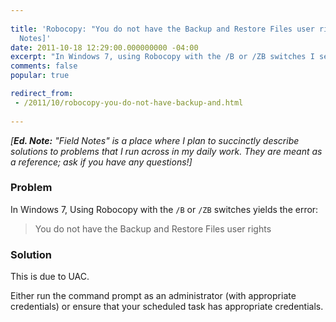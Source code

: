 ```yaml
---
 
title: 'Robocopy: "You do not have the Backup and Restore Files user rights" [Field
  Notes]'
date: 2011-10-18 12:29:00.000000000 -04:00
excerpt: "In Windows 7, using Robocopy with the /B or /ZB switches I see the error 'You do not have the Backup and Restore Files user rights'."
comments: false
popular: true

redirect_from: 
 - /2011/10/robocopy-you-do-not-have-backup-and.html
 
---
```

*[**Ed. Note:** "Field Notes" is a place where I plan to succinctly describe solutions to problems that I run across in my daily work. They are meant as a reference; ask if you have any questions!]*

### Problem

In Windows 7, Using Robocopy with the `/B` or `/ZB` switches yields the error:

> You do not have the Backup and Restore Files user rights

### Solution

This is due to UAC.

Either run the command prompt as an administrator (with appropriate credentials) or ensure that your scheduled task has appropriate credentials.
